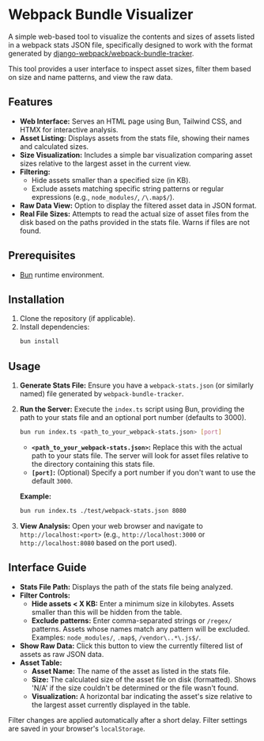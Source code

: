 # Webpack Bundle Visualizer

A simple web-based tool to visualize the contents and sizes of assets listed in a webpack stats JSON file, specifically designed to work with the format generated by [django-webpack/webpack-bundle-tracker](https://github.com/django-webpack/webpack-bundle-tracker).

This tool provides a user interface to inspect asset sizes, filter them based on size and name patterns, and view the raw data.

## Features

*   **Web Interface:** Serves an HTML page using Bun, Tailwind CSS, and HTMX for interactive analysis.
*   **Asset Listing:** Displays assets from the stats file, showing their names and calculated sizes.
*   **Size Visualization:** Includes a simple bar visualization comparing asset sizes relative to the largest asset in the current view.
*   **Filtering:**
    *   Hide assets smaller than a specified size (in KB).
    *   Exclude assets matching specific string patterns or regular expressions (e.g., `node_modules/`, `/\.map$/`).
*   **Raw Data View:** Option to display the filtered asset data in JSON format.
*   **Real File Sizes:** Attempts to read the actual size of asset files from the disk based on the paths provided in the stats file. Warns if files are not found.

## Prerequisites

*   [Bun](https://bun.sh/) runtime environment.

## Installation

1.  Clone the repository (if applicable).
2.  Install dependencies:
    ```bash
    bun install
    ```

## Usage

1.  **Generate Stats File:** Ensure you have a `webpack-stats.json` (or similarly named) file generated by `webpack-bundle-tracker`.
2.  **Run the Server:** Execute the `index.ts` script using Bun, providing the path to your stats file and an optional port number (defaults to 3000).

    ```bash
    bun run index.ts <path_to_your_webpack-stats.json> [port]
    ```

    *   **`<path_to_your_webpack-stats.json>`:** Replace this with the actual path to your stats file. The server will look for asset files relative to the directory containing this stats file.
    *   **`[port]`:** (Optional) Specify a port number if you don't want to use the default `3000`.

    **Example:**
    ```bash
    bun run index.ts ./test/webpack-stats.json 8080
    ```

3.  **View Analysis:** Open your web browser and navigate to `http://localhost:<port>` (e.g., `http://localhost:3000` or `http://localhost:8080` based on the port used).

## Interface Guide

*   **Stats File Path:** Displays the path of the stats file being analyzed.
*   **Filter Controls:**
    *   **Hide assets < X KB:** Enter a minimum size in kilobytes. Assets smaller than this will be hidden from the table.
    *   **Exclude patterns:** Enter comma-separated strings or `/regex/` patterns. Assets whose names match any pattern will be excluded. Examples: `node_modules/`, `.map$`, `/vendor\..*\.js$/`.
*   **Show Raw Data:** Click this button to view the currently filtered list of assets as raw JSON data.
*   **Asset Table:**
    *   **Asset Name:** The name of the asset as listed in the stats file.
    *   **Size:** The calculated size of the asset file on disk (formatted). Shows 'N/A' if the size couldn't be determined or the file wasn't found.
    *   **Visualization:** A horizontal bar indicating the asset's size relative to the largest asset currently displayed in the table.

Filter changes are applied automatically after a short delay. Filter settings are saved in your browser's `localStorage`.
